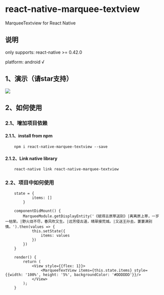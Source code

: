 # react-native-marquee-textview
MarqueeTextview for React Native

## 说明
only supports: react-native >= 0.42.0

platform:
android √

## 1、演示（请star支持）
![](https://github.com/xuexiangjys/react-native-marquee-textview/blob/master/example/img/demo.gif)

## 2、如何使用

### 2.1、增加项目依赖

#### 2.1.1、install from npm 

```
    npm i react-native-marquee-textview --save
```

#### 2.1.2、Link native library
```
    react-native link react-native-marquee-textview
```

### 2.2、项目中如何使用

```
    state = {
            items: []
        }
    
    componentDidMount() {
        MarqueeModule.getDisplayEntity('《赋得古原草送别》|离离原上草，一岁一枯荣。|野火烧不尽，春风吹又生。|远芳侵古道，晴翠接荒城。|又送王孙去，萋萋满别情。').then(values => {
            this.setState({
                items: values
            })
        })
    }

    render() {
        return (
            <View style={{flex: 1}}>
                <MarqueeTextView items={this.state.items} style={{width: '100%', height: '5%', backgroundColor: '#DDDDDD'}}/>
            </View>
        );
    }
```